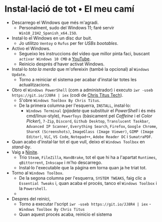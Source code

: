# Instal·lació de tot • El meu camí

- Descarrego el Windows que més m'agradi.
  - Personalment, sudo del Windows 11; faré servir `Win10_21H2_Spanish_x64.ISO`.
- Instal·lo el Windows en un disc dur buit.
  - Jo utilitzo `Ventoy` o `Rufus` per fer *USBs bootables*.
- Activo el Windows.
  - Segueixo les instruccions del vídeo que millor pinta faci, buscant `activar Windows 10 CMD` a [YouTube](https://youtube.com/results?search_query=activar+windows+10+cmd).
  - Reinicio després d'haver activat Windows.
- Instal·lo *tota la merda* que m'ofereixin (també la opcional) al `Windows Update`.
  - Torno a reiniciar el sistema per acabar d'instal·lar totes les actualitzacions.
- Obro el `Windows PowerShell` (com a administrador) i executo `iwr -useb https://git.io/JJ8R4 | iex` (codi de [Chris Titus Tech](https://github.com/ChrisTitusTech/win10script)).
  - S'obre `Windows Toolbox By Chris Titus`.
  - De la primera columna per l'esquerra, `INSTALL`, instal·lo:
    - `Windows Terminal` (*pijadeta* que substituir el *PowerShell* i és més cmd/linux-style), `PowerToys` (bàsicament pel *Caffeine* i el *Color Picker*), `7-Zip`, `Discord`, `Github Desktop`, `Translucent Taskbar`, `Advanced IP Scanner`, `Everything Search`, `Firefox`, `Google Chrome`, `ShareX (Screenshots)`, `ImageGlass (Image Viewer)`, `GIMP (Image Editor)`, `VLC`, `VS Code`, `Notepad++`, `Adobe Reader DC` i `SumatraPDF`.
- Quan acabo d'instal·lar tot el que vull, deixo el `Windows Toolbox` en *stand-by*.
- Vaig a [Ninite](https://ninite.com).
  - Trio `Steam`, `FileZilla`, `HandBrake`, tot el que hi ha a l'apartat `Runtimes`, `qBittorrent`, `Inkscape` i m'ho descarrego.
  - Instal·lo l'executable que la pàgina em torna quan ja he triat tot.
- Torno al `Windows Toolbox`.
  - De la segona columna per l'esquerra, `SYSTEM TWEAKS`, faig clic a `Essential Tweaks` i, quan acaba el procés, tanco el `Windows Toolbox` i la `Powershell`.
  - 
 - Despres del reinici, 
   - Torno a executar l'script `iwr -useb https://git.io/JJ8R4 | iex` - `Windows Toolbox By Chris Titus`
   - Quan aquest procés acaba, reinicio el sistema
